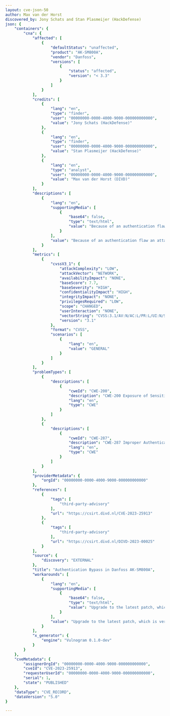 ```yaml
---
layout: cve-json-50
author: Max van der Horst
discovered_by: Jony Schats and Stan Plasmeijer (HackDefense)
json: {
    "containers": {
        "cna": {
            "affected": [
                {
                    "defaultStatus": "unaffected",
                    "product": "AK-SM800A",
                    "vendor": "Danfoss",
                    "versions": [
                        {
                            "status": "affected",
                            "version": "< 3.3"
                        }
                    ]
                }
            ],
            "credits": [
                {
                    "lang": "en",
                    "type": "finder",
                    "user": "00000000-0000-4000-9000-000000000000",
                    "value": "Jony Schats (HackDefense)"
                },
                {
                    "lang": "en",
                    "type": "finder",
                    "user": "00000000-0000-4000-9000-000000000000",
                    "value": "Stan Plasmeijer (HackDefense)"
                },
                {
                    "lang": "en",
                    "type": "analyst",
                    "user": "00000000-0000-4000-9000-000000000000",
                    "value": "Max van der Horst (DIVD)"
                }
            ],
            "descriptions": [
                {
                    "lang": "en",
                    "supportingMedia": [
                        {
                            "base64": false,
                            "type": "text/html",
                            "value": "Because of an authentication flaw an attacker would be capable of generating a web report that discloses sensitive information such as internal IP addresses, usernames, store names and other sensitive information."
                        }
                    ],
                    "value": "Because of an authentication flaw an attacker would be capable of generating a web report that discloses sensitive information such as internal IP addresses, usernames, store names and other sensitive information."
                }
            ],
            "metrics": [
                {
                    "cvssV3_1": {
                        "attackComplexity": "LOW",
                        "attackVector": "NETWORK",
                        "availabilityImpact": "NONE",
                        "baseScore": 7.7,
                        "baseSeverity": "HIGH",
                        "confidentialityImpact": "HIGH",
                        "integrityImpact": "NONE",
                        "privilegesRequired": "LOW",
                        "scope": "CHANGED",
                        "userInteraction": "NONE",
                        "vectorString": "CVSS:3.1/AV:N/AC:L/PR:L/UI:N/S:C/C:H/I:N/A:N",
                        "version": "3.1"
                    },
                    "format": "CVSS",
                    "scenarios": [
                        {
                            "lang": "en",
                            "value": "GENERAL"
                        }
                    ]
                }
            ],
            "problemTypes": [
                {
                    "descriptions": [
                        {
                            "cweId": "CWE-200",
                            "description": "CWE-200 Exposure of Sensitive Information to an Unauthorized Actor",
                            "lang": "en",
                            "type": "CWE"
                        }
                    ]
                },
                {
                    "descriptions": [
                        {
                            "cweId": "CWE-287",
                            "description": "CWE-287 Improper Authentication",
                            "lang": "en",
                            "type": "CWE"
                        }
                    ]
                }
            ],
            "providerMetadata": {
                "orgId": "00000000-0000-4000-9000-000000000000"
            },
            "references": [
                {
                    "tags": [
                        "third-party-advisory"
                    ],
                    "url": "https://csirt.divd.nl/CVE-2023-25913"
                },
                {
                    "tags": [
                        "third-party-advisory"
                    ],
                    "url": "https://csirt.divd.nl/DIVD-2023-00025"
                }
            ],
            "source": {
                "discovery": "EXTERNAL"
            },
            "title": "Authentication Bypass in Danfoss AK-SM800A",
            "workarounds": [
                {
                    "lang": "en",
                    "supportingMedia": [
                        {
                            "base64": false,
                            "type": "text/html",
                            "value": "Upgrade to the latest patch, which is version 3.3."
                        }
                    ],
                    "value": "Upgrade to the latest patch, which is version 3.3."
                }
            ],
            "x_generator": {
                "engine": "Vulnogram 0.1.0-dev"
            }
        }
    },
    "cveMetadata": {
        "assignerOrgId": "00000000-0000-4000-9000-000000000000",
        "cveId": "CVE-2023-25913",
        "requesterUserId": "00000000-0000-4000-9000-000000000000",
        "serial": 1,
        "state": "PUBLISHED"
    },
    "dataType": "CVE_RECORD",
    "dataVersion": "5.0"
}

---
```

